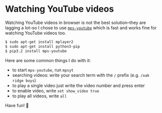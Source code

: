 # Watching YouTube videos

Watching YouTube videos in browser is not the best solution–they are lagging a lot–so I chose
to use [`mps-youtube`](https://github.com/mps-youtube/mps-youtube) which is fast and works fine
for watching YouTube videos too.

```sh
$ sudo apt-get install mplayer2
$ sudo apt-get install python3-pip
$ pip3.2 install mps-youtube
```

Here are some common things I do with it:

 - to start `mps-youtube`, run `mpsyt`
 - searching videos: write your search term with the `/` prefix (e.g. `/oak ridge boys`)
 - to play a single video just write the video number and press enter
 - to enable video, write `set show_video true`
 - to play all videos, write `all`

Have fun! :dizzy:
